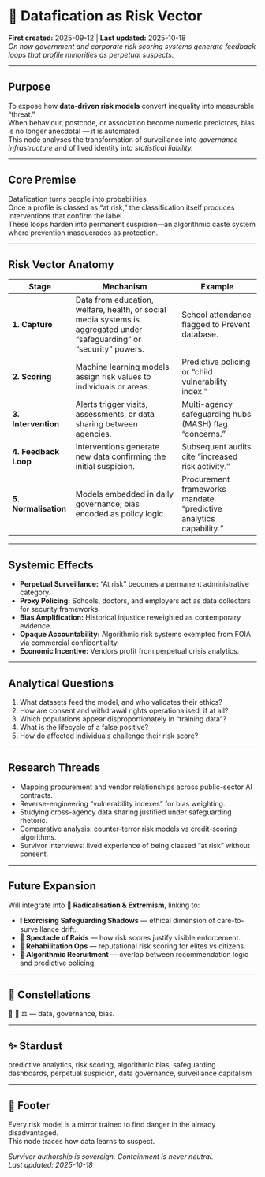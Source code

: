 # 🧮 Datafication as Risk Vector  
**First created:** 2025-09-12  |  **Last updated:** 2025-10-18  
*On how government and corporate risk scoring systems generate feedback loops that profile minorities as perpetual suspects.*

---

## Purpose
To expose how **data-driven risk models** convert inequality into measurable “threat.”  
When behaviour, postcode, or association become numeric predictors, bias is no longer anecdotal — it is automated.  
This node analyses the transformation of surveillance into *governance infrastructure* and of lived identity into *statistical liability.*

---

## Core Premise
Datafication turns people into probabilities.  
Once a profile is classed as “at risk,” the classification itself produces interventions that confirm the label.  
These loops harden into permanent suspicion—an algorithmic caste system where prevention masquerades as protection.

---

## Risk Vector Anatomy
| Stage | Mechanism | Example |
|--------|------------|---------|
| **1. Capture** | Data from education, welfare, health, or social media systems is aggregated under “safeguarding” or “security” powers. | School attendance flagged to Prevent database. |
| **2. Scoring** | Machine learning models assign risk values to individuals or areas. | Predictive policing or “child vulnerability index.” |
| **3. Intervention** | Alerts trigger visits, assessments, or data sharing between agencies. | Multi-agency safeguarding hubs (MASH) flag “concerns.” |
| **4. Feedback Loop** | Interventions generate new data confirming the initial suspicion. | Subsequent audits cite “increased risk activity.” |
| **5. Normalisation** | Models embedded in daily governance; bias encoded as policy logic. | Procurement frameworks mandate “predictive analytics capability.” |

---

## Systemic Effects
- **Perpetual Surveillance:** “At risk” becomes a permanent administrative category.  
- **Proxy Policing:** Schools, doctors, and employers act as data collectors for security frameworks.  
- **Bias Amplification:** Historical injustice reweighted as contemporary evidence.  
- **Opaque Accountability:** Algorithmic risk systems exempted from FOIA via commercial confidentiality.  
- **Economic Incentive:** Vendors profit from perpetual crisis analytics.  

---

## Analytical Questions
1. What datasets feed the model, and who validates their ethics?  
2. How are consent and withdrawal rights operationalised, if at all?  
3. Which populations appear disproportionately in “training data”?  
4. What is the lifecycle of a false positive?  
5. How do affected individuals challenge their risk score?  

---

## Research Threads
- Mapping procurement and vendor relationships across public-sector AI contracts.  
- Reverse-engineering “vulnerability indexes” for bias weighting.  
- Studying cross-agency data sharing justified under safeguarding rhetoric.  
- Comparative analysis: counter-terror risk models vs credit-scoring algorithms.  
- Survivor interviews: lived experience of being classed “at risk” without consent.  

---

## Future Expansion
Will integrate into **🪬 Radicalisation & Extremism**, linking to:  
- **🕯 Exorcising Safeguarding Shadows** — ethical dimension of care-to-surveillance drift.  
- **🧨 Spectacle of Raids** — how risk scores justify visible enforcement.  
- **🧾 Rehabilitation Ops** — reputational risk scoring for elites vs citizens.  
- **📱 Algorithmic Recruitment** — overlap between recommendation logic and predictive policing.  

---

## 🌌 Constellations
🧮 🪬 ⚖️ — data, governance, bias.

---

## ✨ Stardust
predictive analytics, risk scoring, algorithmic bias, safeguarding dashboards, perpetual suspicion, data governance, surveillance capitalism

---

## 🏮 Footer
Every risk model is a mirror trained to find danger in the already disadvantaged.  
This node traces how data learns to suspect.

*Survivor authorship is sovereign. Containment is never neutral.*  
_Last updated: 2025-10-18_
